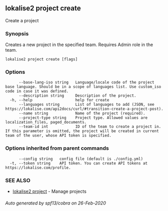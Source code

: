 ## lokalise2 project create

Create a project

### Synopsis

Creates a new project in the specified team. Requires Admin role in the team.

```
lokalise2 project create [flags]
```

### Options

```
      --base-lang-iso string   Language/locale code of the project base language. Should be in a scope of languages list. Use custom_iso code in case it was defined.
      --description string     Description of the project.
  -h, --help                   help for create
      --languages string       List of languages to add (JSON, see https://lokalise.com/api2docs/curl/#transition-create-a-project-post).
      --name string            Name of the project (required).
      --project-type string    Project type. Allowed values are localization_files, paged_documents.
      --team-id int            ID of the team to create a project in. If this parameter is omitted, the project will be created in current team of the user, whose API token is specified.
```

### Options inherited from parent commands

```
      --config string   config file (default is ./config.yml)
  -t, --token string    API token. You can create API tokens at https://lokalise.com/profile.
```

### SEE ALSO

* [lokalise2 project](lokalise2_project.md)	 - Manage projects

###### Auto generated by spf13/cobra on 26-Feb-2020
